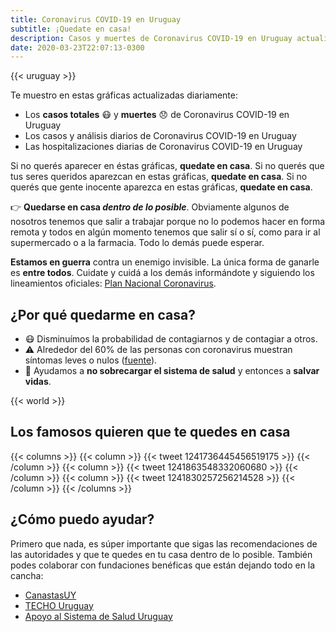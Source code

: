 ```yaml
---
title: Coronavirus COVID-19 en Uruguay
subtitle: ¡Quedate en casa!
description: Casos y muertes de Coronavirus COVID-19 en Uruguay actualizado diariamente. Si no querés aparecer en este sitio, quedate en casa.
date: 2020-03-23T22:07:13-0300
---
```


{{< uruguay >}}

Te muestro en estas gráficas actualizadas diariamente:

* Los **casos totales** 😷 y **muertes** 😞 de Coronavirus COVID-19 en Uruguay
* Los casos y análisis diarios de Coronavirus COVID-19 en Uruguay
* Las hospitalizaciones diarias de Coronavirus COVID-19 en Uruguay

Si no querés aparecer en éstas gráficas, **quedate en casa**. Si no querés que tus seres queridos aparezcan en estas gráficas, **quedate en casa**. Si no querés que gente inocente aparezca en estas gráficas, **quedate en casa**.

👉 **Quedarse en casa _dentro de lo posible_**. Obviamente algunos de nosotros tenemos que salir a trabajar porque no lo podemos hacer en forma remota y todos en algún momento tenemos que salir sí o sí, como para ir al supermercado o a la farmacia. Todo lo demás puede esperar.

**Estamos en guerra** contra un enemigo invisible. La única forma de ganarle es **entre todos**. Cuidate y cuidá a los demás informándote y siguiendo los lineamientos oficiales: [Plan Nacional Coronavirus][MSP_coronavirus].

## ¿Por qué quedarme en casa?

* 😷 Disminuímos la probabilidad de contagiarnos y de contagiar a otros.
* ⚠️ Alrededor del 60% de las personas con coronavirus muestran síntomas leves o nulos ([fuente][asymptomatic_cases]).
* 🏥 Ayudamos a **no sobrecargar el sistema de salud** y entonces a **salvar vidas**.

{{< world >}}

## Los famosos quieren que te quedes en casa

{{< columns >}}
{{< column >}}
{{< tweet 1241736445456519175 >}}
{{< /column >}}
{{< column >}}
{{< tweet 1241863548332060680 >}}
{{< /column >}}
{{< column >}}
{{< tweet 1241830257256214528 >}}
{{< /column >}}
{{< /columns >}}

## ¿Cómo puedo ayudar?

Primero que nada, es súper importante que sigas las recomendaciones de las autoridades y que te quedes en tu casa dentro de lo posible. También podes colaborar con fundaciones benéficas que están dejando todo en la cancha:

* [CanastasUY][canastas]
* [TECHO Uruguay][techouy]
* [Apoyo al Sistema de Salud Uruguay][colecta]

[MSP_coronavirus]: https://www.gub.uy/ministerio-salud-publica/comunicacion/publicaciones/informacion-para-poblacion
[coronaviruswikipedia]: https://es.wikipedia.org/wiki/Pandemia_de_enfermedad_por_coronavirus_de_2020_en_Uruguay
[asymptomatic_cases]: https://www.medrxiv.org/content/10.1101/2020.03.03.20030593v1
[canastas]: https://www.instagram.com/canastasuy/
[techouy]: https://www.instagram.com/techo_uy/
[colecta]: https://bit.ly/2U1hjnu
